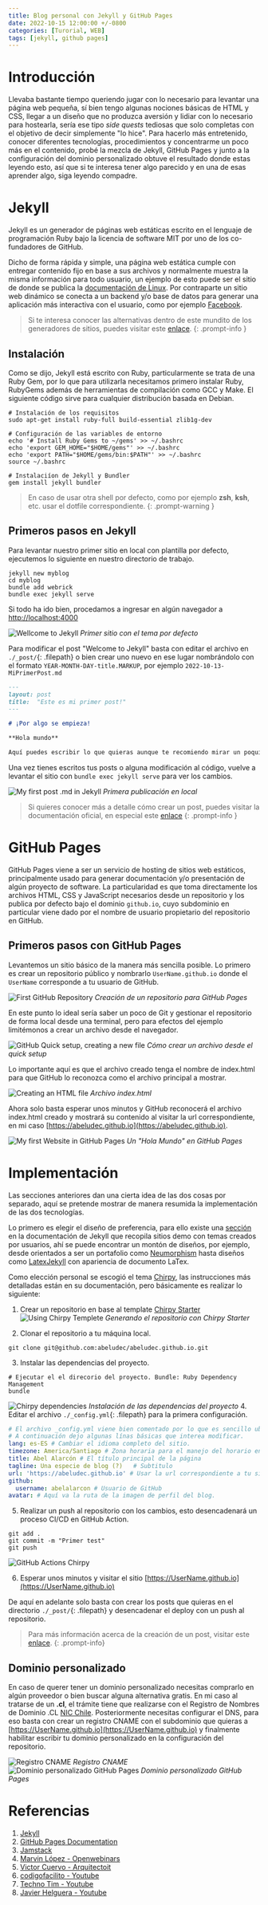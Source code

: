 ```yaml
---
title: Blog personal con Jekyll y GitHub Pages
date: 2022-10-15 12:00:00 +/-0800
categories: [Turorial, WEB]
tags: [jekyll, github pages]
---
```

# Introducción
Llevaba bastante tiempo queriendo jugar con lo necesario para levantar una página web pequeña, sí bien tengo algunas nociones básicas de HTML y CSS, llegar a un diseño que no produzca aversión y lidiar con lo necesario para hostearla, sería ese tipo *side quests* tediosas que solo completas con el objetivo de decir simplemente "lo hice". Para hacerlo más entretenido, conocer diferentes tecnologías, procedimientos y concentrarme un poco más en el contenido, probé la mezcla de Jekyll, GitHub Pages y junto a la configuración del dominio personalizado obtuve el resultado donde estas leyendo esto, así que si te interesa tener algo parecido y en una de esas aprender algo, siga leyendo compadre.

# Jekyll
Jekyll es un generador de páginas web estáticas escrito en el lenguaje de programación Ruby bajo la licencia de software MIT por uno de los co-fundadores de GitHub.

Dicho de forma rápida y simple, una página web estática cumple con entregar contenido fijo en base a sus archivos y normalmente muestra la misma información para todo usuario, un ejemplo de esto puede ser el sitio de donde se publica la [documentación de Linux](https://docs.kernel.org/). Por contraparte un sitio web dinámico se conecta a un backend y/o base de datos para generar una aplicación más interactiva con el usuario, como por ejemplo [Facebook](https://www.facebook.com/).

> Si te interesa conocer las alternativas dentro de este mundito de los generadores de sitios, puedes visitar este [enlace](https://jamstack.org/generators/).
{: .prompt-info }

## Instalación
Como se dijo, Jekyll está escrito con Ruby, particularmente se trata de una Ruby Gem, por lo que para utilizarla necesitamos primero instalar Ruby, RubyGems además de herramientas de compilación como GCC y Make. El siguiente código sirve para cualquier distribución basada en Debian.

```shell
# Instalación de los requisitos
sudo apt-get install ruby-full build-essential zlib1g-dev 
```
```shell
# Configuración de las variables de entorno
echo '# Install Ruby Gems to ~/gems' >> ~/.bashrc
echo 'export GEM_HOME="$HOME/gems"' >> ~/.bashrc
echo 'export PATH="$HOME/gems/bin:$PATH"' >> ~/.bashrc
source ~/.bashrc
```
```shell
# Instalaciíon de Jekyll y Bundler
gem install jekyll bundler
```
> En caso de usar otra shell por defecto, como por ejemplo **zsh**, **ksh**, etc. usar el dotfile correspondiente.
{: .prompt-warning }

## Primeros pasos en Jekyll
Para levantar nuestro primer sitio en local con plantilla por defecto, ejecutemos lo siguiente en nuestro directorio de trabajo.

```shell
jekyll new myblog
cd myblog
bundle add webrick
bundle exec jekyll serve
```
Si todo ha ido bien, procedamos a ingresar en algún navegador a [http://localhost:4000](http://localhost:4000)

![Wellcome to Jekyll](/assets/img/Implementarblog/01_WellcomeToJekyll.png)
_Primer sitio con el tema por defecto_

Para modificar el post "Welcome to Jekyll" basta con editar el archivo en `./_post/`{: .filepath} o bien crear uno nuevo en ese lugar nombrándolo con el formato ```YEAR-MONTH-DAY-title.MARKUP```, por ejemplo ```2022-10-13-MiPrimerPost.md```

```md
---
layout: post
title:  "Este es mi primer post!"
---

# ¡Por algo se empieza!

**Hola mundo**

Aquí puedes escribir lo que quieras aunque te recomiendo mirar un poquito de Markdown para organizar mejor tu texto ^-^

```
Una vez tienes escritos tus posts o alguna modificación al código, vuelve a levantar el sitio con ```bundle exec jekyll serve``` para ver los cambios.

![My first post .md in Jekyll](/assets/img/Implementarblog/02_FirstPost.png)
_Primera publicación en local_


> Si quieres conocer más a detalle cómo crear un post, puedes visitar la documentación oficial, en especial este [enlace](https://jekyllrb.com/docs/posts/)
{: .prompt-info }

# GitHub Pages
GitHub Pages viene a ser un servicio de hosting de sitios web estáticos, principalmente usado para generar documentación y/o presentación de algún proyecto de software. La particularidad es que toma directamente los archivos HTML, CSS y JavaScript necesarios desde un repositorio y los publica por defecto bajo el dominio ```github.io```, cuyo subdominio en particular viene dado por el nombre de usuario propietario del repositorio en GitHub.

## Primeros pasos con GitHub Pages
Levantemos un sitio básico de la manera más sencilla posible. Lo primero es crear un repositorio público y nombrarlo ```UserName.github.io``` donde el ```UserName``` corresponde a tu usuario de GitHub.

![First GitHub Repository](/assets/img/Implementarblog/03_FirstRepoGitHubPages.png)
_Creación de un repositorio para GitHub Pages_

En este punto lo ideal sería saber un poco de Git y gestionar el repositorio de forma local desde una terminal, pero para efectos del ejemplo limitémonos a crear un archivo desde el navegador.

![GitHub Quick setup, creating a new file](/assets/img/Implementarblog/04_QuickSetupRepo.png)
_Cómo crear un archivo desde el quick setup_

Lo importante aquí es que el archivo creado tenga el nombre de index.html para que GitHub lo reconozca como el archivo principal a mostrar.

![Creating an HTML file](/assets/img/Implementarblog/05_IndexHTMLGHP.png)
_Archivo index.html_

Ahora solo basta esperar unos minutos y GitHub reconocerá el archivo index.html creado y mostrará su contenido al visitar la url correspondiente, en mi caso [https://abeludec.github.io](https://abeludec.github.io).

![My first Website in GitHub Pages](/assets/img/Implementarblog/06_FirstWebSite.png)
_Un "Hola Mundo" en GitHub Pages_

# Implementación
Las secciones anteriores dan una cierta idea de las dos cosas por separado, aquí se pretende mostrar de manera resumida la implementación de las dos tecnologías.

Lo primero es elegir el diseño de preferencia, para ello existe una [sección](https://jekyllrb.com/docs/themes/) en la documentación de Jekyll que recopila sitios demo con temas creados por usuarios, ahí se puede encontrar un montón de diseños, por ejemplo, desde orientados a ser un portafolio como [Neumorphism](https://longpdo.github.io/neumorphism/) hasta diseños como [LatexJekyll](http://jekyllthemes.org/themes/LatexJekyll/) con apariencia de documento LaTex.

Como elección personal se escogió el tema [Chirpy](https://chirpy.cotes.page/), las instrucciones más detalladas están en su documentación, pero básicamente es realizar lo siguiente:

1. Crear un repositorio en base al template [Chirpy Starter](https://github.com/cotes2020/chirpy-starter/generate)
![Using Chirpy Templete](/assets/img/Implementarblog/07_ChirpyTemplate.png)
_Generando el repositorio con Chirpy Starter_

2. Clonar el repositorio a tu máquina local.
```shell
git clone git@github.com:abeludec/abeludec.github.io.git
```
3. Instalar las dependencias del proyecto.
```shell
# Ejecutar el el direcorio del proyecto. Bundle: Ruby Dependency Management
bundle
```
![Chirpy dependencies](/assets/img/Implementarblog/08_RubyDependencies.png)
_Instalación de las dependencias del proyecto_
4. Editar el archivo `./_config.yml`{: .filepath} para la primera configuración.
```yml
# El archivo _config.yml viene bien comentado por lo que es sencillo ubicar que cosas cambiar.
# A continuación dejo algunas línas básicas que interea modificar.
lang: es-ES # Cambiar el idioma completo del sitio.
timezone: America/Santiago # Zona horaria para el manejo del horario en los posts.
title: Abel Alarcón # El título principal de la página
tagline: Una especie de blog (?)   # Subtitulo
url: 'https://abeludec.github.io' # Usar la url correspondiente a tu sitio
github:
  username: abelalarcon # Usuario de GitHub 
avatar: # Aquí va la ruta de la imagen de perfil del blog.
```
5. Realizar un push al repositorio con los cambios, esto desencadenará un proceso CI/CD en GitHub Action.
```shell
git add .
git commit -m "Primer test"
git push
```
![GitHub Actions Chirpy](/assets/img/Implementarblog/09_GitHubActions.png)


6. Esperar unos minutos y visitar el sitio [https://UserName.github.io](https://UserName.github.io)

De aquí en adelante solo basta con crear los posts que quieras en el directorio `./_post/`{: .filepath} y desencadenar el deploy con un push al repositorio.

> Para más información acerca de la creación de un post, visitar este [enlace](https://chirpy.cotes.page/posts/write-a-new-post/).
{: .prompt-info}

## Dominio personalizado
En caso de querer tener un dominio personalizado necesitas comprarlo en algún proveedor o bien buscar alguna alternativa gratis. En mi caso al tratarse de un **.cl**, el trámite tiene que realizarse con el Registro de Nombres de Dominio .CL [NIC Chile](https://nic.cl/). Posteriormente necesitas configurar el DNS, para eso basta con crear un registro CNAME con el subdominio que quieras a [https://UserName.github.io](https://UserName.github.io) y finalmente habilitar escribir tu dominio personalizado en la configuración del repositorio.

![Registro CNAME](/assets/img/Implementarblog/10_CNAME.png)
_Registro CNAME_
![Dominio personalizado GitHub Pages](/assets/img/Implementarblog/11_CustomDomain.png)
_Dominio personalizado GitHub Pages_


# Referencias

1. [Jekyll](https://jekyllrb.com/)
2. [GitHub Pages Documentation](https://docs.github.com/en/pages/setting-up-a-github-pages-site-with-jekyll/about-github-pages-and-jekyll)
3. [Jamstack](https://jamstack.org/generators/)
4. [Marvin López - Openwebinars](https://openwebinars.net/blog/paginas-web-estaticas-vs-paginas-web-dinamicas/)
5. [Victor Cuervo - Arquitectoit](https://www.arquitectoit.com/jekyll/que-es-jekyll/)
6. [codigofacilito - Youtube](https://www.youtube.com/watch?v=GbqnwmVvp8c)
7. [Techno Tim - Youtube](https://www.youtube.com/watch?v=F8iOU1ci19Q)
8. [Javier Helguera - Youtube](https://www.youtube.com/watch?v=HVLl8GaduPQ)

